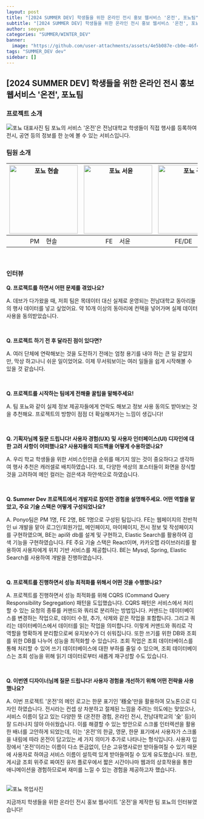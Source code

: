 ```yaml
---
layout: post
title: "[2024 SUMMER DEV] 학생들을 위한 온라인 전시 홍보 웹서비스 '온전', 포뇨팀"
subtitle: "[2024 SUMMER DEV] 학생들을 위한 온라인 전시 홍보 웹서비스 '온전', 포뇨팀"
author: seoyun
categories: "SUMMER/WINTER_DEV"
banner: 
  image: "https://github.com/user-attachments/assets/4e5b087e-cb0e-46f4-a592-1a1077863f03"
tags: "SUMMER_DEV dev"
sidebar: []
---
```


## [2024 SUMMER DEV] 학생들을 위한 온라인 전시 홍보 웹서비스 '온전', 포뇨팀


### 프로젝트 소개
<img src="https://github.com/user-attachments/assets/4e5b087e-cb0e-46f4-a592-1a1077863f03" alt="포뇨 대표사진" />
팀 포뇨의 서비스 '온전'은 전남대학교 학생들이 직접 행사를 등록하여 전시, 공연 등의 정보를 한 눈에 볼 수 있는 서비스입니다.

<br/>

### 팀원 소개

| <img src="https://github.com/user-attachments/assets/5187bc58-27ab-4394-a3c1-fdcda02d9a0b" alt="포뇨 현솔" width="180" /> | <img src="https://github.com/user-attachments/assets/4755b60e-944e-4349-a38d-6477aa266f51" alt="포뇨 서윤" width="180" /> | <img src="https://github.com/user-attachments/assets/60330652-7b1c-4d99-9a9b-0873602e63e4" alt="포뇨 규민" width="180" /> | <img src="https://github.com/user-attachments/assets/a7f941bc-030f-49c1-80ea-f5d2803e7fe9" alt="포뇨 석호" width="180" /> |
|------------|------------|------------|------------|
| <div style="text-align: center;">PM &nbsp;&nbsp;&nbsp;현솔</div> | <div style="text-align: center;">FE &nbsp;&nbsp;&nbsp;서윤</div>| <div style="text-align: center;">FE/DE &nbsp;&nbsp;&nbsp;규민</div> | <div style="text-align: center;">BE &nbsp;&nbsp;&nbsp;석호</div> |


<br/>

### 인터뷰
**Q. 프로젝트를 하면서 어떤 문제를 겪었나요?**

A.
데브가 다가왔을 때, 저희 팀은 목데이터 대신 실제로 운영되는 전남대학교 동아리들의 행사 데이터를 넣고 싶었어요. 약 10개 이상의 동아리에 컨택을 넣어가며 실제 데이터 사용을 동의받았습니다.

<br/>

**Q. 프로젝트 하기 전 후 달라진 점이 있다면?**

A. 여러 단체에 연락해보는 것을 도전하기 전에는 엄청 용기를 내야 하는 큰 일 같았지만, 막상 하고나니 쉬운 일이었어요. 이제 무서워보이는 여러 일들을 쉽게 시작해볼 수 있을 것 같습니다.

<br/>

**Q. 프로젝트를 시작하는 팀에게 전해줄 꿀팁을 말해주세요!**

A. 팀 포뇨와 같이 실제 정보 제공자들에게 연락도 해보고 정보 사용 동의도 받아보는 것을 추천해요. 프로젝트의 방향이 점점 더 확실해져가는 느낌이 생깁니다!

<br/>


**Q. 기획자님께 질문 드립니다! 사용자 경험(UX) 및 사용자 인터페이스(UI) 디자인에 대한 고려 사항이 어떠했나요? 사용자들의 피드백을 어떻게 수용하였나요?**

A. 우리 학교 학생들을 위한 서비스인만큼 순위를 매기지 않는 것이 중요하다고 생각하여 행사 추천은 캐러셀로 배치하였습니다. 또, 다양한 색상의 포스터들이 화면을 장식할 것을 고려하여 메인 컬러는 검은색과 하얀색으로 하였습니다.

<br/>

**Q. Summer Dev 프로젝트에서 개발자로 참여한 경험을 설명해주세요. 어떤 역할을 맡았고, 주요 기술 스택은 어떻게 구성되었나요?**

A. Ponyo팀은 PM 1명, FE 2명, BE 1명으로 구성된 팀입니다. FE는 웹페이지의 전반적인 ui 개발을 맡아 로그인/회원가입, 메인페이지, 마이페이지, 전시 정보 및 작성페이지를 구현하였으며, BE는 api와 db를 설계 및 구현하고, Elastic Search를 활용하여 검색 기능을 구현하였습니다.
FE 주요 기술 스택은 React이며, 카카오맵 라이브러리를 활용하여 사용자에게 위치 기반 서비스를 제공합니다. BE는 Mysql, Spring, Elastic Search를 사용하여 개발을 진행하였습니다.

<br/>

**Q. 프로젝트를 진행하면서 성능 최적화를 위해서 어떤 것을 수행했나요?**

A. 프로젝트를 진행하면서 성능 최적화를 위해 CQRS (Command Query Responsibility Segregation) 패턴을 도입했습니다. CQRS 패턴은 서비스에서 처리할 수 있는 요청의 종류를 커맨드와 쿼리로 분리하는 방법입니다. 커맨드는 데이터베이스를 변경하는 작업으로, 데이터 수정, 추가, 삭제와 같은 작업을 포함합니다. 그리고 쿼리는 데이터베이스에서 데이터를 읽는 작업을 의미합니다. 이렇게 커맨드와 쿼리로 각 역할을 명확하게 분리함으로써 유지보수가 더 쉬워집니다. 또한 쓰기를 위한 DB와 조회를 위한 DB를 나누어 성능을 최적화할 수 있습니다. 조회 작업은 조회 데이터베이스를 통해 처리할 수 있어 쓰기 데이터베이스에 대한 부하를 줄일 수 있으며, 조회 데이터베이스는 조회 성능을 위해 읽기 데이터로부터 새롭게 재구성할 수도 있습니다.

<br/>

**Q. 이번엔 디자이너님께 질문 드립니다! 사용자 경험을 개선하기 위해 어떤 전략을 사용했나요?**

A. 이번 프로젝트 '온전'의 메인 로고는 한문 표기인 '穩全'만을 활용하여 모노톤으로 디자인 하였습니다. 전시라는 컨셉 상 차분하고 절제된 느낌을 주려는 의도에는 맞았으나, 서비스 이름이 담고 있는 다양한 뜻 (온전한 경험, 온라인 전시, 전남대학교의 '全' 등)이 잘 드러나지 않아 아쉬웠습니다. 이를 해결할 수 있는 방안으로 스크롤 인터렉션을 활용한 배너를 고안하게 되었는데, 이는 '온전'의 한글, 영문, 한문 표기에서 사용자가 스크롤을 내림에 따라 온전이 담고있는 세 가지 의미가 추가로 나타나는 형식입니다. 사용자 입장에서 '온전'이라는 이름이 다소 뜬금없이, 단순 고유명사로만 받아들여질 수 있기 때문에 사용자로 하여금 서비스 이름이 설득력 있게 받아들여질 수 있게 유도했습니다. 또한, 게시글 조회 위주로 짜여진 유저 플로우에서 짧은 시간이나마 웹과의 상호작용을 통한 애니메이션을 경험하므로써 재미를 느낄 수 있는 경험을 제공하고자 했습니다.

<br/>

<img src="https://github.com/user-attachments/assets/8d23e288-c0e6-46a0-9934-f25b0f351f24" alt="포뇨 목업사진" />

<br/>

지금까지 학생들을 위한 온라인 전시 홍보 웹사이트 '온전'을 제작한 팀 포뇨의 인터뷰였습니다!

<br/>
